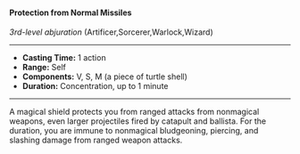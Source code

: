 #### Protection from Normal Missiles
*3rd-level abjuration* (Artificer,Sorcerer,Warlock,Wizard)
___
- **Casting Time:** 1 action
- **Range:** Self
- **Components:** V, S, M (a piece of turtle shell)
- **Duration:** Concentration, up to 1 minute
---
A magical shield protects you from ranged attacks from nonmagical weapons, even larger projectiles fired by catapult and ballista. For the duration, you are immune to nonmagical bludgeoning, piercing, and slashing damage from ranged weapon attacks.

